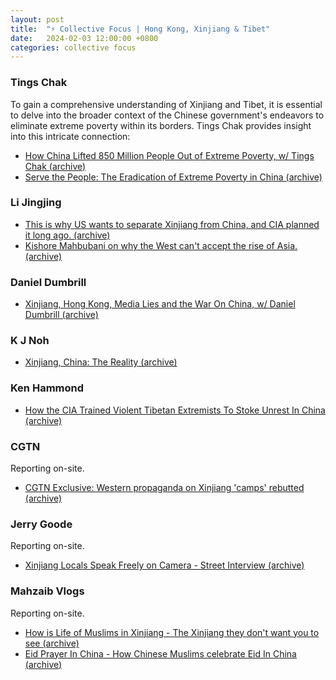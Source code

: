 ```yaml
---
layout: post
title:  "⚡️ Collective Focus | Hong Kong, Xinjiang & Tibet"
date:   2024-02-03 12:00:00 +0800
categories: collective focus
---
```


### Tings Chak

To gain a comprehensive understanding of Xinjiang and Tibet, it is essential to delve into the broader context of the Chinese government's endeavors to eliminate extreme poverty within its borders. Tings Chak provides insight into this intricate connection:

* [How China Lifted 850 Million People Out of Extreme Poverty, w/ Tings Chak (archive)](https://youtu.be/ZuBCr_15BIk?si=_k9rVZ1FCz1cb5KT)
* [Serve the People: The Eradication of Extreme Poverty in China (archive)](https://thetricontinental.org/studies-1-socialist-construction/)

### Li Jingjing

* [This is why US wants to separate Xinjiang from China, and CIA planned it long ago. (archive)](https://youtu.be/TpfbZ9URRUI?si=tn34QR5XEBu723Kn)
* [Kishore Mahbubani on why the West can't accept the rise of Asia. (archive)](https://youtu.be/8meeEnA51G0?si=n1M6HU-bEkPe8o68)

### Daniel Dumbrill

* [Xinjiang, Hong Kong, Media Lies and the War On China, w/ Daniel Dumbrill (archive)](https://youtu.be/BENky0V_qDM?si=thkWTSWJKNTWInc1)

### K J Noh

* [Xinjiang, China: The Reality (archive)](https://youtu.be/2tCuZu_U9rk?si=DbnHL2AOudIaPOTV)

### Ken Hammond

* [How the CIA Trained Violent Tibetan Extremists To Stoke Unrest In China (archive)](https://youtu.be/PkqhZrKQcYE?si=zfGNu2qYVFhlBKX3)

### CGTN

Reporting on-site.
* [CGTN Exclusive: Western propaganda on Xinjiang 'camps' rebutted (archive)](https://youtu.be/Wb-MNi8E-TA?si=QYsFWGUU9VdjjOgE)

### Jerry Goode

Reporting on-site.
* [Xinjiang Locals Speak Freely on Camera - Street Interview (archive)](https://youtu.be/JkRP_RbCEYk?si=_QmBUnKdDgDJ6rcd)

### Mahzaib Vlogs

Reporting on-site.
* [How is Life of Muslims in Xinjiang - The Xinjiang they don't want you to see (archive)](https://youtu.be/5XPEVKfv0gs?si=1Y6onExh0npgO-e1)
* [Eid Prayer In China - How Chinese Muslims celebrate Eid In China (archive)](https://youtu.be/hrYVp3-pObg?si=VJTftgMnSMqSZumJ)

